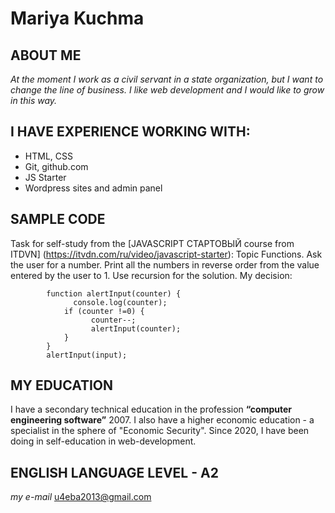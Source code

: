 # Mariya Kuchma

## ABOUT ME

_At the moment I work as a civil servant in a state organization, but I want to change the line of business. I like web development and I would like to grow in this way._

## I HAVE EXPERIENCE WORKING WITH:

- HTML, CSS
- Git, github.com
- JS Starter
- Wordpress sites and admin panel

## SAMPLE CODE

Task for self-study from the [JAVASCRIPT СТАРТОВЫЙ course from ITDVN] (https://itvdn.com/ru/video/javascript-starter): Topic Functions. Ask the user for a number. Print all the numbers in reverse order from the value entered by the user to 1. Use recursion for the solution. My decision:

```let input = +prompt("Введите число");
        function alertInput(counter) {
        	  console.log(counter);
            if (counter !=0) {
        	      counter--;
        	  	  alertInput(counter);
          	}
        }
        alertInput(input);
```

## MY EDUCATION

I have a secondary technical education in the profession **“computer engineering software”** 2007. I also have a higher economic education - a specialist in the sphere of "Economic Security". Since 2020, I have been doing in self-education in web-development.

## ENGLISH LANGUAGE LEVEL - **A2**

_my e-mail_ u4eba2013@gmail.com

